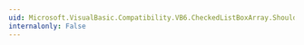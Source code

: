 ```yaml
---
uid: Microsoft.VisualBasic.Compatibility.VB6.CheckedListBoxArray.ShouldSerializeIndex(System.Windows.Forms.CheckedListBox)
internalonly: False
---
```

